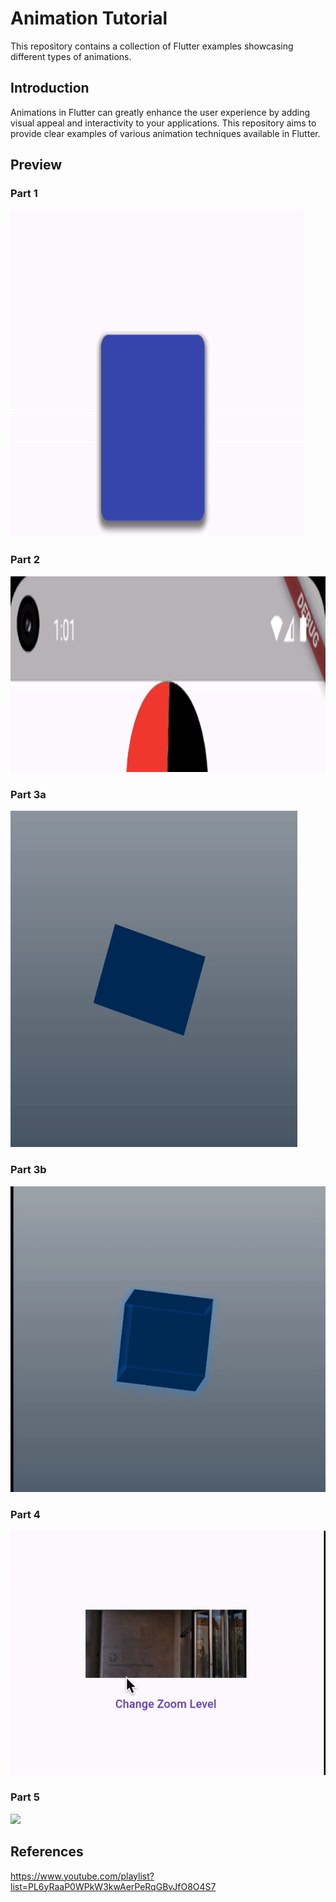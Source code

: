 # Animation Tutorial

This repository contains a collection of Flutter examples showcasing different types of animations.

## Introduction

Animations in Flutter can greatly enhance the user experience by adding visual appeal and interactivity to your applications. This repository aims to provide clear examples of various animation techniques available in Flutter.

## Preview 

### Part 1

![](part-1.gif)

### Part 2

![](part-2.gif)

### Part 3a

![](part-3a.gif)

### Part 3b

![](part-3b.gif)

### Part 4

![](part-4.gif)

### Part 5

![](part-5.gif)

## References 
https://www.youtube.com/playlist?list=PL6yRaaP0WPkW3kwAerPeRqGBvJfO8O4S7


